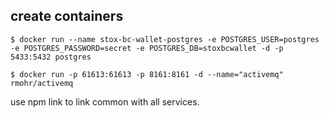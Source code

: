 create containers
-----------------

`$ docker run --name stox-bc-wallet-postgres -e POSTGRES_USER=postgres -e POSTGRES_PASSWORD=secret -e POSTGRES_DB=stoxbcwallet -d -p 5433:5432 postgres`

`$ docker run -p 61613:61613 -p 8161:8161 -d --name="activemq" rmohr/activemq`

use npm link to link common with all services.
